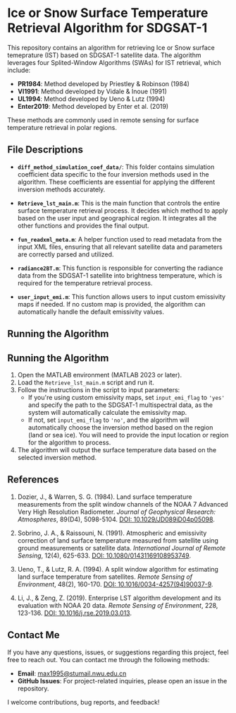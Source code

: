 #  Ice or Snow Surface Temperature Retrieval Algorithm for SDGSAT-1

This repository contains an algorithm for retrieving Ice or Snow surface temeprature (IST) based on SDGSAT-1 satellite data. The algorithm leverages four Splited-Window Algorithms (SWAs) for IST retrieval, which include:

- **PR1984**: Method developed by Priestley & Robinson (1984)
- **VI1991**: Method developed by Vidale & Inoue (1991)
- **UL1994**: Method developed by Ueno & Lutz (1994)
- **Enter2019**: Method developed by Enter et al. (2019)

These methods are commonly used in remote sensing for surface temperature retrieval in polar regions.




## File Descriptions

- **`diff_method_simulation_coef_data/`**: This folder contains simulation coefficient data specific to the four inversion methods used in the algorithm. These coefficients are essential for applying the different inversion methods accurately.

- **`Retrieve_lst_main.m`**: This is the main function that controls the entire surface temperature retrieval process. It decides which method to apply based on the user input and geographical region. It integrates all the other functions and provides the final output.

- **`fun_readxml_meta.m`**: A helper function used to read metadata from the input XML files, ensuring that all relevant satellite data and parameters are correctly parsed and utilized.

- **`radiance2BT.m`**: This function is responsible for converting the radiance data from the SDGSAT-1 satellite into brightness temperature, which is required for the temperature retrieval process.

- **`user_input_emi.m`**: This function allows users to input custom emissivity maps if needed. If no custom map is provided, the algorithm can automatically handle the default emissivity values.

## Running the Algorithm

## Running the Algorithm

1. Open the MATLAB environment (MATLAB 2023 or later).
2. Load the `Retrieve_lst_main.m` script and run it.
3. Follow the instructions in the script to input parameters:
   - If you're using custom emissivity maps, set `input_emi_flag` to `'yes'` and specify the path to the SDGSAT-1 multispectral data, as the system will automatically calculate the emissivity map.
   - If not, set `input_emi_flag` to `'no'`, and the algorithm will automatically choose the inversion method based on the region (land or sea ice). You will need to provide the input location or region for the algorithm to process.
4. The algorithm will output the surface temperature data based on the selected inversion method.



## References

1. Dozier, J., & Warren, S. G. (1984). Land surface temperature measurements from the split window channels of the NOAA 7 Advanced Very High Resolution Radiometer. *Journal of Geophysical Research: Atmospheres*, 89(D4), 5098-5104. [DOI: 10.1029/JD089iD04p05098](https://doi.org/10.1029/JD089iD04p05098).

2. Sobrino, J. A., & Raissouni, N. (1991). Atmospheric and emissivity correction of land surface temperature measured from satellite using ground measurements or satellite data. *International Journal of Remote Sensing*, 12(4), 625-633. [DOI: 10.1080/01431169108953749](https://doi.org/10.1080/01431169108953749).

3. Ueno, T., & Lutz, R. A. (1994). A split window algorithm for estimating land surface temperature from satellites. *Remote Sensing of Environment*, 48(2), 160-170. [DOI: 10.1016/0034-4257(94)90037-9](https://doi.org/10.1016/0034-4257(94)90037-9).

4. Li, J., & Zeng, Z. (2019). Enterprise LST algorithm development and its evaluation with NOAA 20 data. *Remote Sensing of Environment*, 228, 123-136. [DOI: 10.1016/j.rse.2019.03.013](https://doi.org/10.1016/j.rse.2019.03.013).


## Contact Me

If you have any questions, issues, or suggestions regarding this project, feel free to reach out. You can contact me through the following methods:

- **Email**: [max1995@stumail.nwu.edu.cn](mailto:max1995@stumail.nwu.edu.cn)
- **GitHub Issues**: For project-related inquiries, please open an issue in the repository.

I welcome contributions, bug reports, and feedback!
